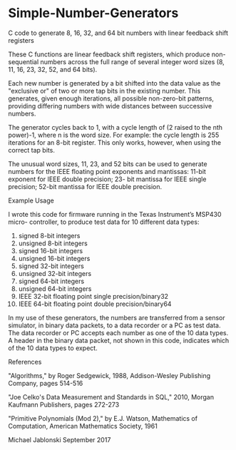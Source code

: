 # Simple-Number-Generators
C code to generate 8, 16, 32, and 64 bit numbers with linear feedback shift registers

These C functions are linear feedback shift registers, which produce non-sequential numbers across the full range of several integer word sizes (8, 11, 16, 23, 32, 52, and 64 bits).

Each new number is generated by a bit shifted into the data value as the "exclusive or" of two or more tap bits in the existing number. This generates, given enough iterations, all possible non-zero-bit patterns, providing differing numbers with wide distances between successive numbers.

The generator cycles back to 1, with a cycle length of (2 raised to the nth power)-1, where n is the word size. For example:  the cycle length is 255 iterations for an 8-bit register. This only works, however, when using the correct tap bits.

The unusual word sizes, 11, 23, and 52 bits can be used to generate numbers for the IEEE floating point exponents and mantissas:  11-bit exponent for IEEE double precision; 23- bit mantissa for IEEE single precision; 52-bit mantissa for IEEE double precision.

Example Usage

I wrote this code for firmware running in the Texas Instrument’s MSP430 micro- controller, to produce test data for 10 different data types:  

1)	signed 8-bit integers
2)	unsigned 8-bit integers
3)	signed 16-bit integers
4)	unsigned 16-bit integers
5)	signed 32-bit integers
6)	unsigned 32-bit integers
7)	signed 64-bit integers
8)	unsigned 64-bit integers
9)	IEEE 32-bit floating point single precision/binary32
10)	IEEE 64-bit floating point double precision/binary64

In my use of these generators, the numbers are transferred from a sensor simulator, in binary data packets, to a data recorder or a PC as test data.  The data recorder or PC accepts each number as one of the 10 data types. A header in the binary data packet, not shown in this code, indicates which of the 10 data types to expect.

References

"Algorithms," by Roger Sedgewick, 1988, Addison-Wesley Publishing Company, pages 514-516
 
"Joe Celko's Data Measurement and Standards in SQL," 2010, Morgan Kaufmann Publishers, pages 272-273

"Primitive Polynomials (Mod 2)," by E.J. Watson, Mathematics of Computation, American Mathematics Society, 1961


Michael Jablonski
September 2017
